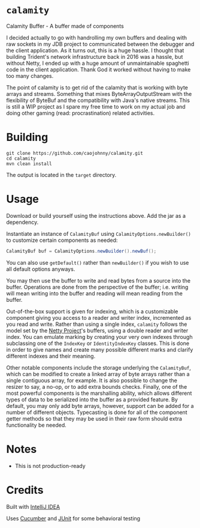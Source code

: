 # `calamity`

Calamity Buffer - A buffer made of components

I decided actually to go with handrolling my own buffers and dealing with raw sockets in my JDB project to communicated between the debugger and the client application. As it turns out, this is a huge hassle. I thought that building Trident's network infrastructure back in 2016 was a hassle, but without Netty, I ended up with a huge amount of unmaintainable spaghetti code in the client application. Thank God it worked without having to make too many changes.

The point of calamity is to get rid of the calamity that is working with byte arrays and streams. Something that mixes ByteArrayOutputStream with the flexibility of ByteBuf and the compatibility with Java's native streams. This is still a WIP project as I spare my free time to work on my actual job and doing other gaming (read: procrastination) related activities.

# Building

``` shell
git clone https://github.com/caojohnny/calamity.git
cd calamity
mvn clean install
```

The output is located in the `target` directory.

# Usage

Download or build yourself using the instructions above.
Add the jar as a dependency.

Instantiate an instance of `CalamityBuf` using 
`CalamityOptions.newBuilder()` to customize certain
components as needed:

``` java
CalamityBuf buf = CalamityOptions.newBuilder().newBuf();
```

You can also use `getDefault()` rather than `newBuilder()`
if you wish to use all default options anyways.

You may then use the buffer to write and read bytes from
a source into the buffer. Operations are done from the
perspective of the buffer; i.e. writing will mean writing
into the buffer and reading will mean reading from the
buffer. 

Out-of-the-box support is given for indexing, which
is a customizable component giving you access to a reader
and writer index, incremented as you read and write. Rather
than using a single index, `calamity` follows the model set
by the [Netty Project](https://netty.io/)'s buffers, using
a double reader and writer index. You can emulate marking
by creating your very own indexes through subclassing one
of the `IndexKey` or `IdentityIndexKey` classes. This is
done in order to give names and create many possible
different marks and clarify different indexes and their
meaning.

Other notable components include the storage underlying the
`CalamityBuf`, which can be modified to create a linked
array of byte arrays rather than a single contiguous array, 
for example. It is also possible to change the resizer to
say, a no-op, or to add extra bounds checks. Finally, one
of the most powerful components is the marshalling ability,
which allows different types of data to be serialized into
the buffer as a provided feature. By default, you may only
add byte arrays, however, support can be added for a number
of different objects. Typecasting is done for all of the
component getter methods so that they may be used in their
raw form should extra functionality be needed.

# Notes

- This is not production-ready

# Credits

Built with [IntelliJ IDEA](https://www.jetbrains.com/idea/)

Uses [Cucumber](https://cucumber.io/) and [JUnit](https://junit.org/junit4/) for some behavioral testing
